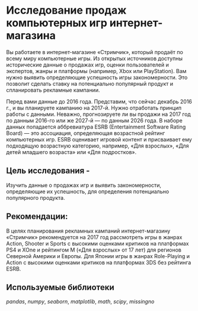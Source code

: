 # Исследование продаж компьютерных игр интернет-магазина 

Вы работаете в интернет-магазине «Стримчик», который продаёт по всему миру компьютерные игры. Из открытых источников доступны исторические данные о продажах игр, оценки пользователей и экспертов, жанры и платформы (например, Xbox или PlayStation). Вам нужно выявить определяющие успешность игры закономерности. Это позволит сделать ставку на потенциально популярный продукт и спланировать рекламные кампании.

Перед вами данные до 2016 года. Представим, что сейчас декабрь 2016 г., и вы планируете кампанию на 2017-й. Нужно отработать принцип работы с данными. Неважно, прогнозируете ли вы продажи на 2017 год по данным 2016-го или же 2027-й — по данным 2026 года. В наборе данных попадается аббревиатура ESRB (Entertainment Software Rating Board) — это ассоциация, определяющая возрастной рейтинг компьютерных игр. ESRB оценивает игровой контент и присваивает ему подходящую возрастную категорию, например, «Для взрослых», «Для детей младшего возраста» или «Для подростков».

## Цель исследования -

Изучить данные о продажах игр и выявить закономерности, определяющие их успешность, для определения потенциально популярного продукта.

## Рекомендации:

В целях планирования рекламных кампаний интернет-магазину «Стримчик» рекомендуется на 2017 год рассмотреть игры в жанрах Action, Shooter и Sports с высокими оценками критиков на платформах PS4 и XOne и рейтингом M («Для взрослых» от 17 лет) для регионов Северной Америки и Европы. Для Японии игры в жанрах Role-Playing и Action с высокими оценками критиков на платформах 3DS без рейтинга ESRB.

## Используемые библиотеки
*pandas*, *numpy*, *seaborn*, *matplotlib*, *math*, *scipy*, *missingno*
